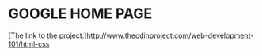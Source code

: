 GOOGLE HOME PAGE
================

[The link to the project:]<http://www.theodinproject.com/web-development-101/html-css>
